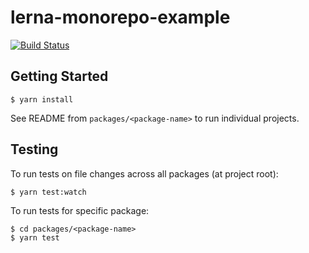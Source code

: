 # lerna-monorepo-example

[![Build Status](https://travis-ci.org/jlegrone/lerna-monorepo-example.svg?branch=master)](https://travis-ci.org/jlegrone/lerna-monorepo-example)

## Getting Started
```
$ yarn install
```

See README from `packages/<package-name>` to run individual projects.

## Testing
To run tests on file changes across all packages (at project root):
```
$ yarn test:watch
```

To run tests for specific package:

```
$ cd packages/<package-name>
$ yarn test
```
